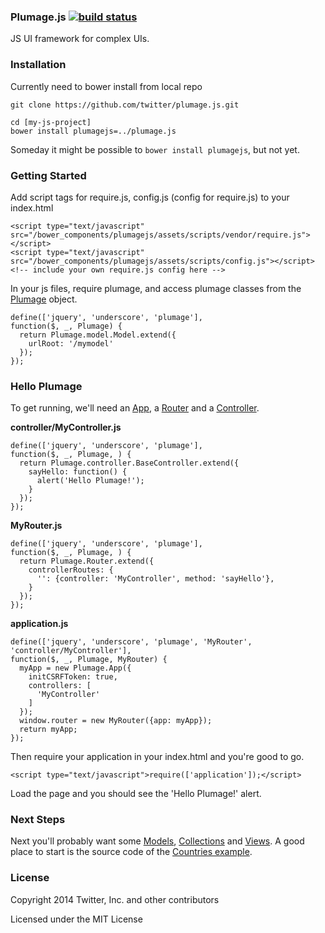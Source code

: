 ### Plumage.js [![build status](https://secure.travis-ci.org/twitter/plumage.js.png?branch=master)](http://travis-ci.org/twitter/plumage.js)
JS UI framework for complex UIs.

### Installation

Currently need to bower install from local repo

    git clone https://github.com/twitter/plumage.js.git

    cd [my-js-project]
    bower install plumagejs=../plumage.js

Someday it might be possible to `bower install plumagejs`, but not yet.

### Getting Started

Add script tags for require.js, config.js (config for require.js) to your index.html

    <script type="text/javascript" src="/bower_components/plumagejs/assets/scripts/vendor/require.js"></script>
    <script type="text/javascript" src="/bower_components/plumagejs/assets/scripts/config.js"></script>
    <!-- include your own require.js config here -->

In your js files, require plumage, and access plumage classes from the [Plumage](Plumage.html) object.

    define(['jquery', 'underscore', 'plumage'],
    function($, _, Plumage) {
      return Plumage.model.Model.extend({
        urlRoot: '/mymodel'
      });
    });

### Hello Plumage

To get running, we'll need an [App](Plumage.App.html), a [Router](Plumage.Router.html) and a [Controller](Plumage.controller.BaseController.html).

**controller/MyController.js**

    define(['jquery', 'underscore', 'plumage'],
    function($, _, Plumage, ) {
      return Plumage.controller.BaseController.extend({
        sayHello: function() {
          alert('Hello Plumage!');
        }
      });
    });

**MyRouter.js**

    define(['jquery', 'underscore', 'plumage'],
    function($, _, Plumage, ) {
      return Plumage.Router.extend({
        controllerRoutes: {
          '': {controller: 'MyController', method: 'sayHello'},
        }
      });
    });

**application.js**

    define(['jquery', 'underscore', 'plumage', 'MyRouter', 'controller/MyController'],
    function($, _, Plumage, MyRouter) {
      myApp = new Plumage.App({
        initCSRFToken: true,
        controllers: [
          'MyController'
        ]
      });
      window.router = new MyRouter({app: myApp});
      return myApp;
    });

Then require your application in your index.html and you're good to go.

    <script type="text/javascript">require(['application']);</script>

Load the page and you should see the 'Hello Plumage!' alert.

### Next Steps

Next you'll probably want some [Models](Plumage.model.Model.html), [Collections](Plumage.collection.Collection.html) and
[Views](Plumage.view.ModelView.html). A good place to start is the source code of the [Countries example](../examples/countries).

### License

Copyright 2014 Twitter, Inc. and other contributors

Licensed under the MIT License



